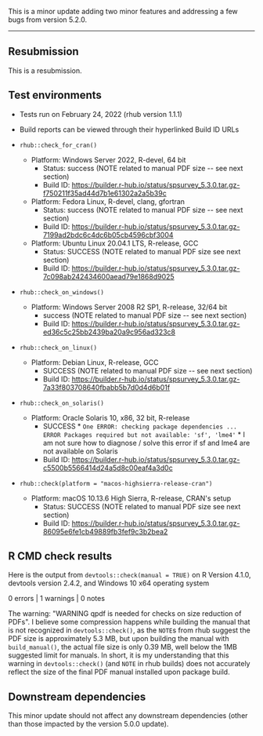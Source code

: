This is a minor update adding two minor features and addressing a few bugs from version 5.2.0.

-------

## Resubmission

This is a resubmission. 

## Test environments

* Tests run on February 24, 2022 (rhub version 1.1.1)

* Build reports can be viewed through their hyperlinked Build ID URLs

* `rhub::check_for_cran()`
    * Platform: Windows Server 2022, R-devel, 64 bit
        * Status: success (NOTE related to manual PDF size -- see next section)
        * Build ID: https://builder.r-hub.io/status/spsurvey_5.3.0.tar.gz-f750211f35ad44d7b1e61302a2a5b39c
    * Platform: Fedora Linux, R-devel, clang, gfortran
        * Status: success (NOTE related to manual PDF size -- see next section)
        * Build ID: https://builder.r-hub.io/status/spsurvey_5.3.0.tar.gz-7199ad2bdc6c4dc6b05cb4596cbf3004
    * Platform: Ubuntu Linux 20.04.1 LTS, R-release, GCC
        * Status: SUCCESS (NOTE related to manual PDF size see next section)
        * Build ID: https://builder.r-hub.io/status/spsurvey_5.3.0.tar.gz-7c098ab242434600aead79e1868d9025
        
* `rhub::check_on_windows()`
    * Platform: Windows Server 2008 R2 SP1, R-release, 32/64 bit
        * success (NOTE related to manual PDF size -- see next section)
        * Build ID: https://builder.r-hub.io/status/spsurvey_5.3.0.tar.gz-ed36c5c25bb2439ba20a9c956ad323c8
        
* `rhub::check_on_linux()`
    * Platform: Debian Linux, R-release, GCC
        * SUCCESS (NOTE related to manual PDF size -- see next section)
        * Build ID: https://builder.r-hub.io/status/spsurvey_5.3.0.tar.gz-7a33f803708640fbabb5b7d0d4d6b01f
        
* `rhub::check_on_solaris()`
    * Platform: Oracle Solaris 10, x86, 32 bit, R-release
        * SUCCESS
                * `One ERROR: checking package dependencies ... ERROR Packages required but not available: 'sf', 'lme4'`
                * I am not sure how to diagnose / solve this error if sf and lme4 are not available on Solaris
        * Build ID: https://builder.r-hub.io/status/spsurvey_5.3.0.tar.gz-c5500b5566414d24a5d8c00eaf4a3d0c
        
* `rhub::check(platform = "macos-highsierra-release-cran")`
    * Platform: macOS 10.13.6 High Sierra, R-release, CRAN's setup
        * Status: SUCCESS (NOTE related to manual PDF size see next section)
        * Build ID: https://builder.r-hub.io/status/spsurvey_5.3.0.tar.gz-86095e6fe1cb49889fb3fef9c3b2bea2
        
## R CMD check results

Here is the output from `devtools::check(manual = TRUE)` on R Version 4.1.0,
devtools version 2.4.2, and Windows 10 x64 operating system

0 errors | 1 warnings | 0 notes

The warning: "WARNING qpdf is needed for checks on size reduction of PDFs". I
believe some compression happens while building the manual that is not recognized
in `devtools::check()`, as the `NOTE`s from rhub suggest the PDF size is approximately 
5.3 MB, but upon building the manual with `build_manual()`, the actual file size is
only 0.39 MB, well below the 1MB suggested limit for manuals. In short, it is my understanding that this
warning in `devtools::check()` (and `NOTE` in rhub builds) does not accurately
reflect the size of the final PDF manual installed upon package build.

## Downstream dependencies

This minor update should not affect any downstream dependencies (other than those impacted by the version 5.0.0 update).
